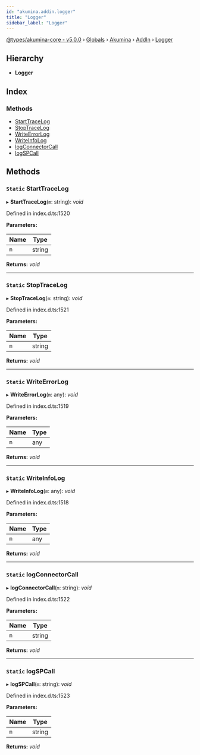 ```yaml
---
id: "akumina.addin.logger"
title: "Logger"
sidebar_label: "Logger"
---
```


[@types/akumina-core - v5.0.0](../index.md) › [Globals](../globals.md) › [Akumina](../modules/akumina.md) › [AddIn](../modules/akumina.addin.md) › [Logger](akumina.addin.logger.md)

## Hierarchy

* **Logger**

## Index

### Methods

* [StartTraceLog](akumina.addin.logger.md#static-starttracelog)
* [StopTraceLog](akumina.addin.logger.md#static-stoptracelog)
* [WriteErrorLog](akumina.addin.logger.md#static-writeerrorlog)
* [WriteInfoLog](akumina.addin.logger.md#static-writeinfolog)
* [logConnectorCall](akumina.addin.logger.md#static-logconnectorcall)
* [logSPCall](akumina.addin.logger.md#static-logspcall)

## Methods

### `Static` StartTraceLog

▸ **StartTraceLog**(`m`: string): *void*

Defined in index.d.ts:1520

**Parameters:**

Name | Type |
------ | ------ |
`m` | string |

**Returns:** *void*

___

### `Static` StopTraceLog

▸ **StopTraceLog**(`m`: string): *void*

Defined in index.d.ts:1521

**Parameters:**

Name | Type |
------ | ------ |
`m` | string |

**Returns:** *void*

___

### `Static` WriteErrorLog

▸ **WriteErrorLog**(`m`: any): *void*

Defined in index.d.ts:1519

**Parameters:**

Name | Type |
------ | ------ |
`m` | any |

**Returns:** *void*

___

### `Static` WriteInfoLog

▸ **WriteInfoLog**(`m`: any): *void*

Defined in index.d.ts:1518

**Parameters:**

Name | Type |
------ | ------ |
`m` | any |

**Returns:** *void*

___

### `Static` logConnectorCall

▸ **logConnectorCall**(`m`: string): *void*

Defined in index.d.ts:1522

**Parameters:**

Name | Type |
------ | ------ |
`m` | string |

**Returns:** *void*

___

### `Static` logSPCall

▸ **logSPCall**(`m`: string): *void*

Defined in index.d.ts:1523

**Parameters:**

Name | Type |
------ | ------ |
`m` | string |

**Returns:** *void*
